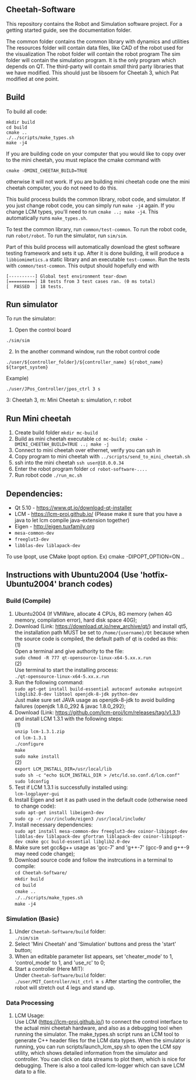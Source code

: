 ## Cheetah-Software
This repository contains the Robot and Simulation software project.  For a getting started guide, see the documentation folder.

The common folder contains the common library with dynamics and utilities
The resources folder will contain data files, like CAD of the robot used for the visualization
The robot folder will contain the robot program
The sim folder will contain the simulation program. It is the only program which depends on QT.
The third-party will contain *small* third party libraries that we have modified. This should just be libsoem for Cheetah 3, which Pat modified at one point.

## Build
To build all code:
```
mkdir build
cd build
cmake ..
./../scripts/make_types.sh
make -j4
```

If you are building code on your computer that you would like to copy over to the mini cheetah, you must replace the cmake command with
```
cmake -DMINI_CHEETAH_BUILD=TRUE
```
otherwise it will not work.  If you are building mini cheetah code one the mini cheetah computer, you do not need to do this.

This build process builds the common library, robot code, and simulator. If you just change robot code, you can simply run `make -j4` again. If you change LCM types, you'll need to run `cmake ..; make -j4`. This automatically runs `make_types.sh`.

To test the common library, run `common/test-common`. To run the robot code, run `robot/robot`. To run the simulator, run `sim/sim`.

Part of this build process will automatically download the gtest software testing framework and sets it up. After it is done building, it will produce a `libbiomimetics.a` static library and an executable `test-common`.  Run the tests with `common/test-common`. This output should hopefully end with

```
[----------] Global test environment tear-down
[==========] 18 tests from 3 test cases ran. (0 ms total)
[  PASSED  ] 18 tests.
```
## Run simulator
To run the simulator:
1. Open the control board
```
./sim/sim
```
2. In the another command window, run the robot control code
```
./user/${controller_folder}/${controller_name} ${robot_name} ${target_system}
```
Example)
```
./user/JPos_Controller/jpos_ctrl 3 s
```
3: Cheetah 3, m: Mini Cheetah
s: simulation, r: robot

## Run Mini cheetah
1. Create build folder `mkdir mc-build`
2. Build as mini cheetah executable `cd mc-build; cmake -DMINI_CHEETAH_BUILD=TRUE ..; make -j`
3. Connect to mini cheetah over ethernet, verify you can ssh in
4. Copy program to mini cheetah with `../scripts/send_to_mini_cheetah.sh`
5. ssh into the mini cheetah `ssh user@10.0.0.34`
6. Enter the robot program folder `cd robot-software-....`
7. Run robot code `./run_mc.sh` 



## Dependencies:
- Qt 5.10 - https://www.qt.io/download-qt-installer
- LCM - https://lcm-proj.github.io/ (Please make it sure that you have a java to let lcm compile java-extension together)
- Eigen - http://eigen.tuxfamily.org
- `mesa-common-dev`
- `freeglut3-dev`
- `libblas-dev liblapack-dev`

To use Ipopt, use CMake Ipopt option. Ex) cmake -DIPOPT_OPTION=ON ..

## Instructions with Ubuntu2004 (Use 'hotfix-Ubuntu2004' branch codes)
### Build (Compile)
1. Ubuntu2004 (If VMWare, allocate 4 CPUs, 8G memory (when 4G memory, compilation error), hard disk space 40G);
2. Download (Link: https://download.qt.io/new_archive/qt/) and install qt5, the installation path MUST be set to `/home/{username}/Qt` because when the source code is compiled, the default path of qt is coded as this:\
(1)\
Open a terminal and give authority to the file:\
`sudo chmod -R 777 qt-opensource-linux-x64-5.xx.x.run`\
(2)\
Use terminal to start the installing process:\
`./qt-opensource-linux-x64-5.xx.x.run`
3. Run the following command:\
`sudo apt-get install build-essential autoconf automake autopoint libglib2.0-dev libtool openjdk-8-jdk python-dev`\
Just make sure set JAVA usage as openjdk-8-jdk to avoid building failures (openjdk 1.8.0_292 & javac 1.8.0_292);
4. Download (Link: https://github.com/lcm-proj/lcm/releases/tag/v1.3.1) and install LCM 1.3.1 with the following steps:\
(1)\
`unzip lcm-1.3.1.zip`\
`cd lcm-1.3.1`\
`./configure`\
`make`\
`sudo make install`\
(2)\
`export LCM_INSTALL_DIR=/usr/local/lib`\
`sudo sh -c "echo $LCM_INSTALL_DIR > /etc/ld.so.conf.d/lcm.conf"`\
`sudo ldconfig`
5. Test if LCM 1.3.1 is successfully installed using:\
`lcm-logplayer-gui`
6. Install Eigen and set it as path used in the default code (otherwise need to change code):\
`sudo apt-get install libeigen3-dev`\
`sudo cp -r /usr/include/eigen3 /usr/local/include/`
7. Install necessary dependencies:\
`sudo apt install mesa-common-dev freeglut3-dev coinor-libipopt-dev libblas-dev liblapack-dev gfortran liblapack-dev coinor-libipopt-dev cmake gcc build-essential libglib2.0-dev
`
8. Make sure set gcc&g++ usage as 'gcc-7' and 'g++-7' (gcc-9 and g++-9 may need code change);
9. Download source code and follow the instrcutions in a terminal to compile:\
`cd Cheetah-Software/`\
`mkdir build`\
`cd build`\
`cmake ..`\
`./../scripts/make_types.sh`\
`make -j4`

### Simulation (Basic)
1. Under `Cheetah-Software/build` folder:\
`./sim/sim`
2. Select 'Mini Cheetah' and 'Simulation' buttons and press the 'start' button;
3. When an editable parameter list appears, set 'cheater_mode' to 1, 'control_mode' to 1, and 'use_rc' to 0;
4. Start a controller (Here MIT):\
Under `Cheetah-Software/build` folder:\
`./user/MIT_Controller/mit_ctrl m s`
After starting the controller, the robot will stretch out 4 legs and stand up.

### Data Processing
1. LCM Usage:\
Use LCM (https://lcm-proj.github.io/) to connect the control interface to the actual mini cheetah hardware, and also as a debugging tool when running the simulator. The make_types.sh script runs an LCM tool to generate C++ header files for the LCM data types. When the simulator is running, you can run scripts/launch_lcm_spy.sh to open the LCM spy utility, which shows detailed information from the simulator and controller. You can click on data streams to plot them, which is nice for debugging. There is also a tool called lcm-logger which can save LCM data to a file.